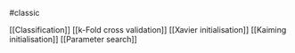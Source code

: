 #classic 

[[Classification]]
[[k-Fold cross validation]]
[[Xavier initialisation]]
[[Kaiming initialisation]]
[[Parameter search]]

